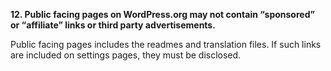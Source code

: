 **12. Public facing pages on WordPress.org may not contain “sponsored” or “affiliate” links or third party advertisements.**

Public facing pages includes the readmes and translation files. If such links are included on settings pages, they must be disclosed.